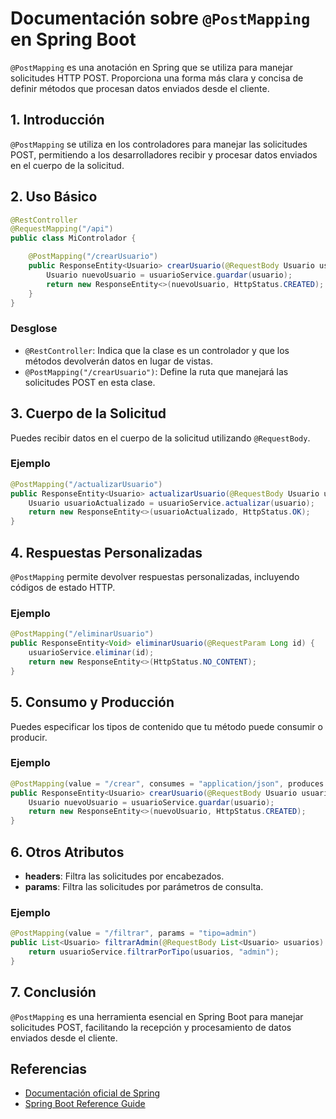 # Documentación sobre `@PostMapping` en Spring Boot

`@PostMapping` es una anotación en Spring que se utiliza para manejar solicitudes HTTP POST. Proporciona una forma más clara y concisa de definir métodos que procesan datos enviados desde el cliente.

## 1. Introducción

`@PostMapping` se utiliza en los controladores para manejar las solicitudes POST, permitiendo a los desarrolladores recibir y procesar datos enviados en el cuerpo de la solicitud.

## 2. Uso Básico

```java
@RestController
@RequestMapping("/api")
public class MiControlador {

    @PostMapping("/crearUsuario")
    public ResponseEntity<Usuario> crearUsuario(@RequestBody Usuario usuario) {
        Usuario nuevoUsuario = usuarioService.guardar(usuario);
        return new ResponseEntity<>(nuevoUsuario, HttpStatus.CREATED);
    }
}
```

### Desglose

- `@RestController`: Indica que la clase es un controlador y que los métodos devolverán datos en lugar de vistas.
- `@PostMapping("/crearUsuario")`: Define la ruta que manejará las solicitudes POST en esta clase.

## 3. Cuerpo de la Solicitud

Puedes recibir datos en el cuerpo de la solicitud utilizando `@RequestBody`.

### Ejemplo

```java
@PostMapping("/actualizarUsuario")
public ResponseEntity<Usuario> actualizarUsuario(@RequestBody Usuario usuario) {
    Usuario usuarioActualizado = usuarioService.actualizar(usuario);
    return new ResponseEntity<>(usuarioActualizado, HttpStatus.OK);
}
```

## 4. Respuestas Personalizadas

`@PostMapping` permite devolver respuestas personalizadas, incluyendo códigos de estado HTTP.

### Ejemplo

```java
@PostMapping("/eliminarUsuario")
public ResponseEntity<Void> eliminarUsuario(@RequestParam Long id) {
    usuarioService.eliminar(id);
    return new ResponseEntity<>(HttpStatus.NO_CONTENT);
}
```

## 5. Consumo y Producción

Puedes especificar los tipos de contenido que tu método puede consumir o producir.

### Ejemplo

```java
@PostMapping(value = "/crear", consumes = "application/json", produces = "application/json")
public ResponseEntity<Usuario> crearUsuario(@RequestBody Usuario usuario) {
    Usuario nuevoUsuario = usuarioService.guardar(usuario);
    return new ResponseEntity<>(nuevoUsuario, HttpStatus.CREATED);
}
```

## 6. Otros Atributos

- **headers**: Filtra las solicitudes por encabezados.
- **params**: Filtra las solicitudes por parámetros de consulta.

### Ejemplo

```java
@PostMapping(value = "/filtrar", params = "tipo=admin")
public List<Usuario> filtrarAdmin(@RequestBody List<Usuario> usuarios) {
    return usuarioService.filtrarPorTipo(usuarios, "admin");
}
```

## 7. Conclusión

`@PostMapping` es una herramienta esencial en Spring Boot para manejar solicitudes POST, facilitando la recepción y procesamiento de datos enviados desde el cliente.

## Referencias

- [Documentación oficial de Spring](https://docs.spring.io/spring-framework/docs/current/javadoc-api/org/springframework/web/bind/annotation/PostMapping.html)
- [Spring Boot Reference Guide](https://docs.spring.io/spring-boot/docs/current/reference/htmlsingle/)
